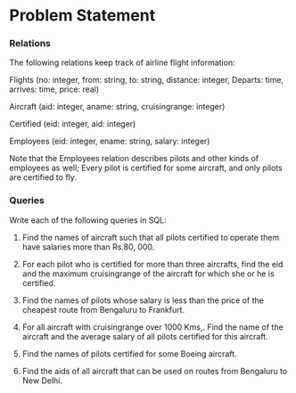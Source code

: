 Problem Statement
=================

### Relations

The following relations keep track of airline flight information:

Flights (no: integer, from: string, to: string, distance: integer, Departs: time, arrives: time, price: real)

Aircraft (aid: integer, aname: string, cruisingrange: integer)

Certified (eid: integer, aid: integer)

Employees (eid: integer, ename: string, salary: integer)


Note that the Employees relation describes pilots and other kinds of employees as well; Every pilot is certified
for some aircraft, and only pilots are certified to fly.

### Queries

Write each of the following queries in SQL:

1. Find the names of aircraft such that all pilots certified to operate them have salaries more than Rs.80, 000.

2. For each pilot who is certified for more than three aircrafts, find the eid and the maximum cruisingrange of
the aircraft for which she or he is certified.

3. Find the names of pilots whose salary is less than the price of the cheapest route from Bengaluru to Frankfurt.

4. For all aircraft with cruisingrange over 1000 Kms,. Find the name of the aircraft and the average salary of all
pilots certified for this aircraft.

5. Find the names of pilots certified for some Boeing aircraft.

6. Find the aids of all aircraft that can be used on routes from Bengaluru to New Delhi.
